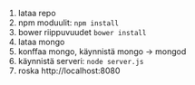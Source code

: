 1. lataa repo
2. npm moduulit: `npm install`
3. bower riippuvuudet `bower install`
4. lataa mongo
6. konffaa mongo, käynnistä mongo -> mongod
7. käynnistä serveri: `node server.js`
8. roska http://localhost:8080
